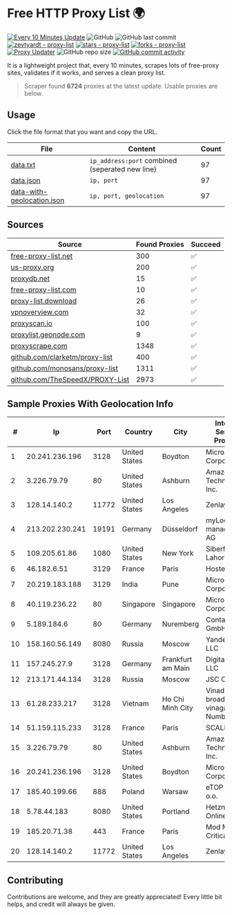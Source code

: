 
# Free HTTP Proxy List 🌍

[![Every 10 Minutes Update](https://github.com/mertguvencli/http-proxy-list/actions/workflows/main.yml/badge.svg?branch=main)](https://github.com/mertguvencli/http-proxy-list/actions/workflows/main.yml)
![GitHub](https://img.shields.io/github/license/mertguvencli/http-proxy-list)
![GitHub last commit](https://img.shields.io/github/last-commit/mertguvencli/http-proxy-list)
[![zevtyardt - proxy-list](https://img.shields.io/static/v1?label=zevtyardt&message=proxy-list&color=blue&logo=github)](https://github.com/zevtyardt/proxy-list "Go to GitHub repo")
[![stars - proxy-list](https://img.shields.io/github/stars/zevtyardt/proxy-list?style=social)](https://github.com/zevtyardt/proxy-list)
[![forks - proxy-list](https://img.shields.io/github/forks/zevtyardt/proxy-list?style=social)](https://github.com/zevtyardt/proxy-list)
[![Proxy Updater](https://github.com/zevtyardt/proxy-list/workflows/Proxy%20Updater/badge.svg)](https://github.com/zevtyardt/proxy-list/actions?query=workflow:"Proxy+Updater")
![GitHub repo size](https://img.shields.io/github/repo-size/zevtyardt/proxy-list)
[![GitHub commit activity](https://img.shields.io/github/commit-activity/m/zevtyardt/proxy-list?logo=commits)](https://github.com/zevtyardt/proxy-list/commits/main)

It is a lightweight project that, every 10 minutes, scrapes lots of free-proxy sites, validates if it works, and serves a clean proxy list.

> Scraper found **6724** proxies at the latest update. Usable proxies are below.

## Usage

Click the file format that you want and copy the URL.

|File|Content|Count|
|----|-------|-----|
|[data.txt](https://raw.githubusercontent.com/mertguvencli/http-proxy-list/main/proxy-list/data.txt)|`ip_address:port` combined (seperated new line)|97|
|[data.json](https://raw.githubusercontent.com/mertguvencli/http-proxy-list/main/proxy-list/data.json)|`ip, port`|97|
|[data-with-geolocation.json](https://raw.githubusercontent.com/mertguvencli/http-proxy-list/main/proxy-list/data-with-geolocation.json)|`ip, port, geolocation`|97|

## Sources

|Source|Found Proxies|Succeed|
|------|-------------|-------|
|[free-proxy-list.net](https://free-proxy-list.net)|300|✅|
|[us-proxy.org](https://www.us-proxy.org)|200|✅|
|[proxydb.net](http://proxydb.net)|15|✅|
|[free-proxy-list.com](https://free-proxy-list.com/?page=&port=&type%5B%5D=http&type%5B%5D=https&up_time=0&search=Search)|10|✅|
|[proxy-list.download](https://www.proxy-list.download/HTTP)|26|✅|
|[vpnoverview.com](https://vpnoverview.com/privacy/anonymous-browsing/free-proxy-servers)|32|✅|
|[proxyscan.io](https://www.proxyscan.io)|100|✅|
|[proxylist.geonode.com](https://proxylist.geonode.com/api/proxy-list?limit=300&page=1&sort_by=lastChecked&sort_type=desc&protocols=http,https)|9|✅|
|[proxyscrape.com](https://api.proxyscrape.com/v2/?request=displayproxies&protocol=http&timeout=10000&country=all&ssl=all&anonymity=all)|1348|✅|
|[github.com/clarketm/proxy-list](https://raw.githubusercontent.com/clarketm/proxy-list/master/proxy-list-raw.txt)|400|✅|
|[github.com/monosans/proxy-list](https://raw.githubusercontent.com/monosans/proxy-list/main/proxies/http.txt)|1311|✅|
|[github.com/TheSpeedX/PROXY-List](https://raw.githubusercontent.com/TheSpeedX/PROXY-List/master/http.txt)|2973|✅|


## Sample Proxies With Geolocation Info

|#|Ip|Port|Country|City|Internet Service Provider|
|-|--|----|-------|----|-------------------------|
|1|20.241.236.196|3128|United States|Boydton|Microsoft Corporation|
|2|3.226.79.79|80|United States|Ashburn|Amazon Technologies Inc.|
|3|128.14.140.2|11772|United States|Los Angeles|Zenlayer Inc|
|4|213.202.230.241|19191|Germany|Düsseldorf|myLoc managed IT AG|
|5|109.205.61.86|1080|United States|New York|Siberfy Lahore|
|6|46.182.6.51|3129|France|Paris|Hosteur SAS|
|7|20.219.183.188|3129|India|Pune|Microsoft Corporation|
|8|40.119.236.22|80|Singapore|Singapore|Microsoft Corporation|
|9|5.189.184.6|80|Germany|Nuremberg|Contabo GmbH|
|10|158.160.56.149|8080|Russia|Moscow|Yandex.Cloud LLC|
|11|157.245.27.9|3128|Germany|Frankfurt am Main|DigitalOcean, LLC|
|12|213.171.44.134|3128|Russia|Moscow|JSC Comcor|
|13|61.28.233.217|3128|Vietnam|Ho Chi Minh City|Vinadata broadcast via vinagame AS Number|
|14|51.159.115.233|3128|France|Paris|SCALEWAY|
|15|3.226.79.79|80|United States|Ashburn|Amazon Technologies Inc.|
|16|20.241.236.196|3128|United States|Boydton|Microsoft Corporation|
|17|185.40.199.66|888|Poland|Warsaw|eTOP sp. z o.o.|
|18|5.78.44.183|8080|United States|Portland|Hetzner Online GmbH|
|19|185.20.71.38|443|France|Paris|Mod Mission Critical LLC|
|20|128.14.140.2|11772|United States|Los Angeles|Zenlayer Inc|



## Contributing

Contributions are welcome, and they are greatly appreciated! Every
little bit helps, and credit will always be given.

